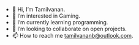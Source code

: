 - 👋 Hi, I’m Tamilvanan.
- 👀 I’m interested in Gaming.
- 🌱 I’m currently learning programming.
- 💞️ I’m looking to collaborate on open projects.
- 📫 How to reach me tamilvananb@outlook.com.

<!---
tamilvananb31/tamilvananb31 is a ✨ special ✨ repository because its `README.md` (this file) appears on your GitHub profile.
You can click the Preview link to take a look at your changes.
--->
